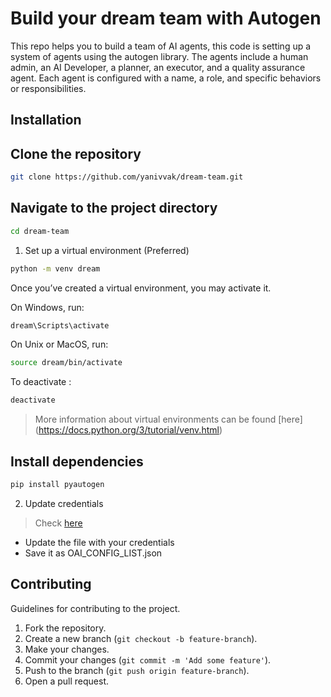 
# Build your dream team with Autogen
   
This repo helps you to build a team of AI agents, this code is setting up a system of agents using the autogen library. The agents include a human admin, an AI Developer, a planner, an executor, and a quality assurance agent.
Each agent is configured with a name, a role, and specific behaviors or responsibilities.   
   
   
## Installation  
   
## Clone the repository     
```bash  
git clone https://github.com/yanivvak/dream-team.git  
```
## Navigate to the project directory  
```bash  
cd dream-team  
```

1. Set up a virtual environment (Preferred)
```bash
python -m venv dream
```
Once you’ve created a virtual environment, you may activate it.

On Windows, run:
```bash
dream\Scripts\activate
```
On Unix or MacOS, run:
```bash
source dream/bin/activate
```
To deactivate :
```bash
deactivate
```
> More information about virtual environments can be found [here] (https://docs.python.org/3/tutorial/venv.html)

 
## Install dependencies
```bash
pip install pyautogen
```
2. Update credentials

> Check [here](https://github.com/microsoft/autogen/blob/main/OAI_CONFIG_LIST_sample)
   - Update the file with your credentials
   - Save it as OAI_CONFIG_LIST.json
   
## Contributing  
   
Guidelines for contributing to the project.  
   
1. Fork the repository.  
2. Create a new branch (`git checkout -b feature-branch`).  
3. Make your changes.  
4. Commit your changes (`git commit -m 'Add some feature'`).  
5. Push to the branch (`git push origin feature-branch`).  
6. Open a pull request.

  

